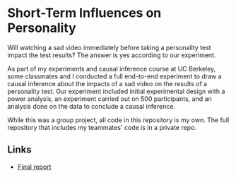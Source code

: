 # Short-Term Influences on Personality

Will watching a sad video immediately before taking a personality test impact the test results? The answer is yes according to our experiment. 

As part of my experiments and causal inference course at UC Berkeley, some classmates and I conducted a full end-to-end experiment to draw a causal inference about the impacts of a sad video on the results of a personality test. Our experiment included initial experimental design with a power analysis, an experiment carried out on 500 participants, and an analysis done on the data to conclude a causal inference.

While this was a group project, all code in this repository is my own. The full repository that includes my teammates' code is in a private repo.

## Links

- [Final report](https://github.com/trevor-johnson/portfolio/blob/main/projects/mood_experiment/final_report/final_report.pdf)

